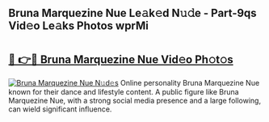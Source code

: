 ## Bruna Marquezine Nue Le𝚊k𝚎d N𝚞𝚍e - Part-9qs Vid𝚎o Le𝚊ks Photos wprMi

# <h2><a href="http://fb4y4l6.evod.top/?m=Bruna+Marquezine+Nue">🔗 👉🔴 Bruna Marquezine Nue Vid𝚎o Ph𝚘t𝚘s</a></h2>

[![Bruna Marquezine Nue N𝚞d𝚎s](https://i.imgur.com/8V9OHl7.gif)](http://fb4y4l6.evod.top/?m=Bruna+Marquezine+Nue)
Online personality Bruna Marquezine Nue known for their dance and lifestyle content. A public figure like Bruna Marquezine Nue, with a strong social media presence and a large following, can wield significant influence. 
